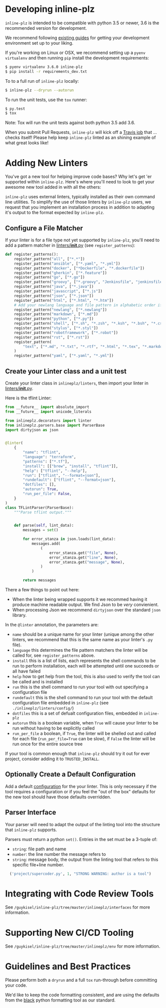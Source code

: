 # Developing inline-plz

`inline-plz` is intended to be compatible with python 3.5 or newer, 3.6 is the recommended version for development.

We recommend following [existing guides](https://docs.python-guide.org/dev/env/) for getting your development environment set up to your liking.

If you're working on Linux or OSX, we recommend setting up a `pyenv` `virtualenv` and then running `pip` install the development requirements:

```bash
$ pyenv virtualenv 3.6.0 inline-plz
$ pip install -r requirements_dev.txt
```

To to a full run of `inline-plz` locally:

```bash
$ inline-plz --dryrun --autorun
```

To run the unit tests, use the `tox` runner:

```bash
$ py.test
$ tox
```

Note: Tox will run the unit tests against both python 3.5 add 3.6.


When you submit Pull Requests, `inline-plz` will kick off a [Travis job](blob/master/.travis.yml) that ... checks itself!   Please help keep `inline-plz` linted as an shining example of what great looks like!


# Adding New Linters

You've got a new tool for helping improve code bases?  Why let's get 'er supported within `inline-plz`.  Here's where you'll need to look to get your awesome new tool added in with all the others:

`inline-plz` uses external linters, typically installed as their own command line utilities.  To simplify the use of those linters by `inline-plz` users, we request that you implement an installation process in addition to adapting it's output to the format expected by `inline-plz`.

## Configure a File Matcher

If your linter is for a file type not yet supported by `inline-plz`, you'll need to add a pattern matcher in [linters/__init__.py](blob/master/inlineplz/linters/__init__.py) (see `register_patterns`):

```python
def register_patterns():
    register_pattern("all", ["*.*"])
    register_pattern("ansible", ["*.yaml", "*.yml"])
    register_pattern("docker", ["*Dockerfile", "*.dockerfile"])
    register_pattern("gherkin", ["*.feature"])
    register_pattern("go", ["*.go"])
    register_pattern("groovy", ["*.groovy", "Jenkinsfile", "jenkinsfile"])
    register_pattern("java", ["*.java"])
    register_pattern("javascript", ["*.js"])
    register_pattern("json", ["*.json"])
    register_pattern("html", ["*.html", "*.htm"])
    # Add your newlang language and file pattern in alphabetic order if you don't mind
    register_pattern("newlang", ["*.newlang"])
    register_pattern("markdown", ["*.md"])
    register_pattern("python", ["*.py"])
    register_pattern("shell", ["*.sh", "*.zsh", "*.ksh", "*.bsh", "*.csh", "*.bash"])
    register_pattern("stylus", ["*.styl"])
    register_pattern("robotframework", ["*.robot"])
    register_pattern("rst", ["*.rst"])
    register_pattern(
        "text", ["*.md", "*.txt", "*.rtf", "*.html", "*.tex", "*.markdown"]
    )
    register_pattern("yaml", ["*.yaml", "*.yml"])

```


## Create your Linter class and a unit test


Create your linter class in `inlineplz/linters`, then import your linter in [linters/__init__.py](blob/master/inlineplz/linters/__init__.py).

Here is the tflint Linter:

```python
from __future__ import absolute_import
from __future__ import unicode_literals

from inlineplz.decorators import linter
from inlineplz.parsers.base import ParserBase
import dirtyjson as json


@linter(
    {
        "name": "tflint",
        "language": "terraform",
        "patterns": ["*.tf"],
        "install": [["brew", "install", "tflint"]],
        "help": ["tflint", "--help"],
        "run": ["tflint", "--format=json"],
        "rundefault": ["tflint", "--format=json"],
        "dotfiles": [],
        "autorun": True,
        "run_per_file": False,
    }
)
class TFLintParser(ParserBase):
    """Parse tflint output."""


    def parse(self, lint_data):
        messages = set()

        for error_stanza in json.loads(lint_data):
            messages.add(
                (
                    error_stanza.get("file", None),
                    error_stanza.get("line", None),
                    error_stanza.get("message", None),
                )
            )

        return messages
```

There a few things to point out here:

* When the linter being wrapped supports it we recommed having it produce machine readable output.  We find Json to be *very* convienient.
* When processing Json we recommend `dirtyjson` over the standard `json` library.

In the `@linter` annotation, the parameters are:
* `name` should be a unique name for your linter (unique among the other linters, we recommend that this is the same name as your linter's `.py` file).
* `language` this determines the file pattern matchers the linter will be called for, see `register_patterns` above.
* `install` this is a list of lists, each represents the shell commands to be run to perform installation, each will be attempted until one succeeds or all have failed
* `help` how to get help from the tool, this is also used to verify the tool can be called and is installed
* `run` this is the shell command to run your tool with out specifying a configuration file
* `rundefault` this is the shell command to run your tool with the default configuration file embedded in `inline-plz` (see `./inlineplz/linters/config/`)
* `dotfiles` this is a set of defualt configuration files, embedded in `inline-plz`
* `autorun` this is a boolean variable, when `True` will cause your linter to be run without having to be explicitly called
* `run_per_file` a boolean, if `True`, the linter will be shelled out and called for each file (`run_per_file=True` can be slow), if `False` the linter will be run once for the entire source tree

If your tool is common enough that `inline-plz` should try it out for ever project, consider adding it to `TRUSTED_INSTALL`.

## Optionally Create a Default Configuration

Add a default [configuration](tree/master/inlineplz/linters/config) for the your linter.  This is only necessary if the tool requires a configuration or if you feel the "out of the box" defaults for the new tool should have those defaults overridden.

## Parser Interface

Your parser will need to adapt the output of the linting tool into the structure that `inline-plz` supports.

Parsers must return a python `set()`.  Entries in the set must be a 3-tuple of:

* `string`: file path and name
* `number`: the line number the message refers to
* `string`: message body, the output from the linting tool that refers to this specific file+line number.

```python
  ('project/supercoder.py', 1, "STRONG WARNING: author is a tool")
```

# Integrating with Code Review Tools

See `/guykisel/inline-plz/tree/master/inlineplz/interfaces` for more information.

# Supporting New CI/CD Tooling

See `/guykisel/inline-plz/tree/master/inlineplz/env` for more information.

# Guidelines and Best Practices

Please perform both a `dryrun` and a full `tox` run-through before committing your code.

We'd like to keep the code formatting consistent, and are using the defaults from the [black](https://github.com/ambv/black) python formatting tool as our standard.

